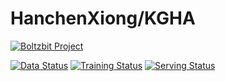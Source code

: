 # HanchenXiong/KGHA 

[![Boltzbit Project](https://img.shields.io/badge/Boltzbit-Project-blueviolet?style=for-the-badge)](https://demo.platform.boltzbit.com/demo-user/HanchenXiong/KGHA)

[![Data Status](http://demo.platform.boltzbit.com/github-service/api/v1/cubes/status/data?repositoryOwnerPlusName=HanchenXiong/KGHA&token=PUBLIC)](https://demo.platform.boltzbit.com/demo-user/HanchenXiong/KGHA?tab=Dataset)
[![Training Status](http://demo.platform.boltzbit.com/github-service/api/v1/cubes/status/train?repositoryOwnerPlusName=HanchenXiong/KGHA&token=PUBLIC)](https://demo.platform.boltzbit.com/demo-user/HanchenXiong/KGHA?tab=Training)
[![Serving Status](http://demo.platform.boltzbit.com/github-service/api/v1/cubes/status/serving?repositoryOwnerPlusName=HanchenXiong/KGHA&token=PUBLIC)](https://demo.platform.boltzbit.com/demo-user/HanchenXiong/KGHA?tab=Deployment)